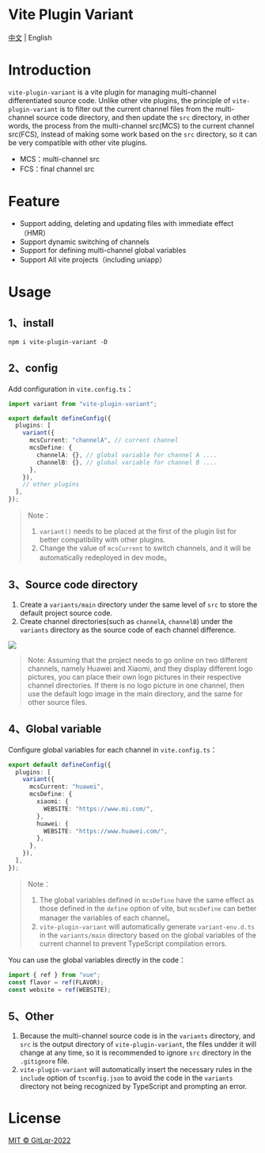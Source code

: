 # Vite Plugin Variant

[中文](README.zh-CN.md) | English

# Introduction

`vite-plugin-variant` is a vite plugin for managing multi-channel differentiated source code. Unlike other vite plugins, the principle of `vite-plugin-variant` is to filter out the current channel files from the multi-channel source code directory, and then update the `src` directory, in other words, the process from the multi-channel src(MCS) to the current channel src(FCS), instead of making some work based on the `src` directory, so it can be very compatible with other vite plugins.

- MCS：multi-channel src
- FCS：final channel src

# Feature

- Support adding, deleting and updating files with immediate effect（HMR）
- Support dynamic switching of channels
- Support for defining multi-channel global variables
- Support All vite projects（including uniapp）

# Usage

## 1、install

```shell
npm i vite-plugin-variant -D
```

## 2、config

Add configuration in `vite.config.ts`：

```ts
import variant from "vite-plugin-variant";

export default defineConfig({
  plugins: [
    variant({
      mcsCurrent: "channelA", // current channel
      mcsDefine: {
        channelA: {}, // global variable for channel A ....
        channelB: {}, // global variable for channel B ....
      },
    }),
    // other plugins
  ],
});
```

> Note：
>
> 1. `variant()` needs to be placed at the first of the plugin list for better compatibility with other plugins.
> 2. Change the value of `mcsCurrent` to switch channels, and it will be automatically redeployed in dev mode。

## 3、Source code directory

1. Create a `variants/main` directory under the same level of `src` to store the default project source code.
2. Create channel directories(such as `channelA`, `channelB`) under the `variants` directory as the source code of each channel difference.

![](https://cdn.jsdelivr.net/gh/FullStackAction/PicBed@resource20220417121922/image/202211061334517.png)

> Note: Assuming that the project needs to go online on two different channels, namely Huawei and Xiaomi, and they display different logo pictures, you can place their own logo pictures in their respective channel directories. If there is no logo picture in one channel, then use the default logo image in the main directory, and the same for other source files.

## 4、Global variable

Configure global variables for each channel in `vite.config.ts`：

```ts
export default defineConfig({
  plugins: [
    variant({
      mcsCurrent: "huawei",
      mcsDefine: {
        xiaomi: {
          WEBSITE: "https://www.mi.com/",
        },
        huawei: {
          WEBSITE: "https://www.huawei.com/",
        },
      },
    }),
  ],
});
```

> Note：
>
> 1. The global variables defined in `mcsDefine` have the same effect as those defined in the `define` option of vite, but `mcsDefine` can better manager the variables of each channel。
> 2. `vite-plugin-variant` will automatically generate `variant-env.d.ts` in the `variants/main` directory based on the global variables of the current channel to prevent TypeScript compilation errors.

You can use the global variables directly in the code：

```ts
import { ref } from "vue";
const flavor = ref(FLAVOR);
const website = ref(WEBSITE);
```

## 5、Other

1. Because the multi-channel source code is in the `variants` directory, and `src` is the output directory of `vite-plugin-variant`, the files undder it will change at any time, so it is recommended to ignore `src` directory in the `.gitignore` file.
2. `vite-plugin-variant` will automatically insert the necessary rules in the `include` option of `tsconfig.json` to avoid the code in the `variants` directory not being recognized by TypeScript and prompting an error.

# License

[MIT © GitLqr-2022](LICENSE)
